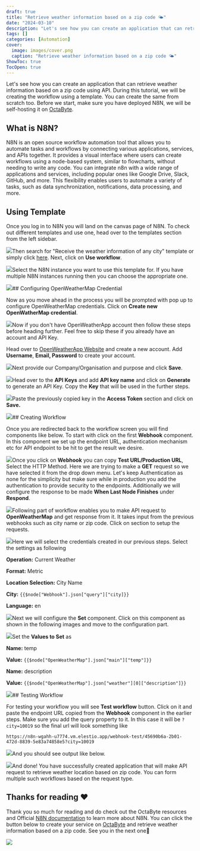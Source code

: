 ```yaml
---
draft: true
title: "Retrieve weather information based on a zip code 🌤️"
date: "2024-03-10"
description: "Let's see how you can create an application that can retrieve weather information based on a zip code using API. During this tutorial, we will be creating the workflow using a template. You can create the same from scratch too. Before we start, make sure you have deployed"
tags: []
categories: [Automation]
cover:
  image: images/cover.png
  caption: "Retrieve weather information based on a zip code 🌤️"
ShowToc: true
TocOpen: true
---
```



Let's see how you can create an application that can retrieve weather information based on a zip code using API. During this tutorial, we will be creating the workflow using a template. You can create the same from scratch too. Before we start, make sure you have deployed N8N, we will be self\-hosting it on [OctaByte](https://octabyte.io/open-source/n8n?ref=blog.octabyte.io).

## What is N8N?

N8N is an open source workflow automation tool that allows you to automate tasks and workflows by connecting various applications, services, and APIs together. It provides a visual interface where users can create workflows using a node\-based system, similar to flowcharts, without needing to write any code. You can integrate n8n with a wide range of applications and services, including popular ones like Google Drive, Slack, GitHub, and more. This flexibility enables users to automate a variety of tasks, such as data synchronization, notifications, data processing, and more.

## Using Template

Once you log in to N8N you will land on the canvas page of N8N. To check out different templates and use one, head over to the templates section from the left sidebar. 

![](https://blog.octabyte.io/content/images/2024/04/Screenshot-2024-04-29-at-9.11.52-PM.jpg)Then search for "Receive the weather information of any city" template or simply click [here](https://n8n.io/workflows/807-receive-the-weather-information-of-any-city/?ref=blog.octabyte.io). Next, click on **Use workflow**.

![](https://blog.octabyte.io/content/images/2024/04/Screenshot-2024-04-29-at-9.12.43-PM.jpg)Select the N8N instance you want to use this template for. If you have multiple N8N instances running then you can choose the appropriate one.

![](https://blog.octabyte.io/content/images/2024/04/Screenshot-2024-04-29-at-9.13.48-PM.jpg)## Configuring OpenWeatherMap Credential

Now as you move ahead in the process you will be prompted with pop up to configure OpenWeatherMap credentials. Click on **Create new OpenWatherMap credential**. 

![](https://blog.octabyte.io/content/images/2024/04/Screenshot-2024-04-29-at-9.14.19-PM.jpg)Now if you don't have OpenWeatherApp account then follow these steps before heading further. Feel free to skip these if you already have an account and API Key. 

Head over to [OpenWeatherApp Website](https://openweathermap.org/?ref=blog.octabyte.io) and create a new account. Add **Username**, **Email, Password** to create your account.

![](https://blog.octabyte.io/content/images/2024/04/Screenshot-2024-04-29-at-9.15.28-PM.jpg)Next provide our Company/Organisation and purpose and click **Save**.

![](https://blog.octabyte.io/content/images/2024/04/Screenshot-2024-04-29-at-9.17.23-PM.jpg)Head over to the **API Keys** and add **API key name** and click on **Generate** to generate an API Key. Copy the **Key** that will be used in the further steps.

![](https://blog.octabyte.io/content/images/2024/04/Screenshot-2024-04-29-at-9.17.53-PM.jpg)Paste the previously copied key in the **Access Token** section and click on **Save.**

![](https://blog.octabyte.io/content/images/2024/04/Screenshot-2024-04-29-at-9.19.26-PM.jpg)## Creating Workflow

Once you are redirected back to the workflow screen you will find components like below. To start with click on the first **Webhook** component. In this component we set up the endpoint URL, authentication mechanism etc for API endpoint to be hit to get the result we desire.

![](https://blog.octabyte.io/content/images/2024/04/Screenshot-2024-04-29-at-9.25.59-PM.jpg)Once you click on **Webhook** you can copy **Test URL/Production URL**, Select the HTTP Method. Here we are trying to make a **GET** request so we have selected it from the drop down menu. Let's keep Authentication as none for the simplicity but make sure while in production you add the authentication to provide security to the endpoints. Additionally we will configure the response to be made **When Last Node Finishes** under **Respond**.

![](https://blog.octabyte.io/content/images/2024/04/Screenshot-2024-04-29-at-11.20.58-PM.jpg)Following part of workflow enables you to make API request to **OpenWeatherMap** and get response from it. It takes input from the previous webhooks such as city name or zip code. Click on section to setup the requests.

![](https://blog.octabyte.io/content/images/2024/04/Screenshot-2024-04-29-at-9.35.29-PM.jpg)Here we will select the credentials created in our previous steps. Select the settings as following

**Operation:** Current Weather

**Format:** Metric

**Location Selection:** City Name

**City:** `{{$node["Webhook"].json["query"]["city]}}`

**Language:** en

![](https://blog.octabyte.io/content/images/2024/04/Screenshot-2024-04-29-at-11.21.30-PM.jpg)Next we will configure the **Set** component. Click on this component as shown in the following images and move to the configuration part.

![](https://blog.octabyte.io/content/images/2024/04/Screenshot-2024-04-29-at-9.35.48-PM.jpg)Set the **Values to Set** as 

**Name:** temp

**Value:** `{{$node["OpenWeatherMap"].json["main"]["temp"]}}`

**Name:** description

**Value:** `{{$node["OpenWeatherMap"].json["weather"][0]["description"]}}`

![](https://blog.octabyte.io/content/images/2024/04/Screenshot-2024-04-29-at-11.23.19-PM.jpg)## Testing Workflow

For testing your workflow you will see **Test workflow** button. Click on it and paste the endpoint URL copied from the **Webhook** component in the earlier steps. Make sure you add the query property to it. In this case it will be `?city=10019` so the final url will look something like


```
https://n8n-wgahh-u7774.vm.elestio.app/webhook-test/45690b6a-2b01-472d-8839-5e83a74858e5?city=10019
```
![](https://blog.octabyte.io/content/images/2024/04/Screenshot-2024-04-30-at-2.15.37-PM.jpg)And you should see output like below.

![](https://blog.octabyte.io/content/images/2024/04/Screenshot-2024-04-30-at-2.21.41-PM.jpg)And done! You have successfully created application that will make API request to retrieve weather location based on zip code. You can form multiple such workflows based on the request type.

## **Thanks for reading ❤️**

Thank you so much for reading and do check out the OctaByte resources and Official [N8N documentation](https://docs.n8n.io/?ref=blog.octabyte.io) to learn more about N8N. You can click the button below to create your service on [OctaByte](https://octabyte.io/open-source/n8n?ref=blog.octabyte.io) and retrieve weather information based on a zip code. See you in the next one👋

[![](https://pub-da36157c854648669813f3f76c526c2b.r2.dev/deploy-on-elestio-black.png)](https://octabyte.io/?ref=blog.octabyte.io)

